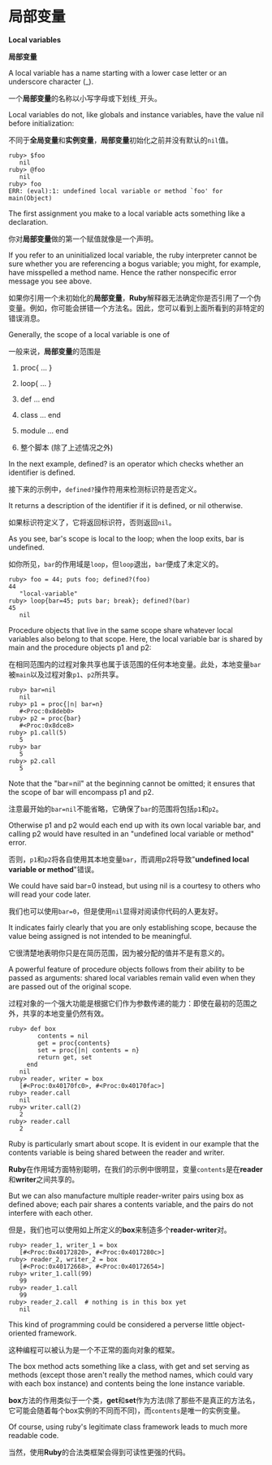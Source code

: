 # 局部变量
**Local variables**

**局部变量**

A local variable has a name starting with a lower case letter or an underscore character (_). 

一个**局部变量**的名称以小写字母或下划线`_`开头。

Local variables do not, like globals and instance variables, have the value nil before initialization:

不同于**全局变量**和**实例变量**，**局部变量**初始化之前并没有默认的`nil`值。

```
ruby> $foo
   nil
ruby> @foo
   nil
ruby> foo
ERR: (eval):1: undefined local variable or method `foo' for main(Object)
```

The first assignment you make to a local variable acts something like a declaration.

你对**局部变量**做的第一个赋值就像是一个声明。

If you refer to an uninitialized local variable, the ruby interpreter cannot be sure whether you are referencing a bogus variable; you might, for example, have misspelled a method name. Hence the rather nonspecific error message you see above.

如果你引用一个未初始化的**局部变量**，**Ruby**解释器无法确定你是否引用了一个伪变量。例如，你可能会拼错一个方法名。因此，您可以看到上面所看到的非特定的错误消息。

Generally, the scope of a local variable is one of

一般来说，**局部变量**的范围是

1. proc{ ... }

2. loop{ ... }
3. def ... end
4. class ... end
5. module ... end
6. 整个脚本 (除了上述情况之外)

In the next example, defined? is an operator which checks whether an identifier is defined. 

接下来的示例中，`defined?`操作符用来检测标识符是否定义。

It returns a description of the identifier if it is defined, or nil otherwise. 

如果标识符定义了，它将返回标识符，否则返回`nil`。

As you see, bar's scope is local to the loop; when the loop exits, bar is undefined.

如你所见，`bar`的作用域是`loop`，但`loop`退出，`bar`便成了未定义的。

```
ruby> foo = 44; puts foo; defined?(foo)
44
   "local-variable"
ruby> loop{bar=45; puts bar; break}; defined?(bar)
45
   nil
```

Procedure objects that live in the same scope share whatever local variables also belong to that scope. Here, the local variable bar is shared by main and the procedure objects p1 and p2:

在相同范围内的过程对象共享也属于该范围的任何本地变量。此处，本地变量`bar`被`main`以及过程对象`p1`、`p2`所共享。

```
ruby> bar=nil
   nil
ruby> p1 = proc{|n| bar=n}
   #<Proc:0x8deb0>
ruby> p2 = proc{bar}
   #<Proc:0x8dce8>
ruby> p1.call(5)
   5
ruby> bar
   5
ruby> p2.call
   5
```

Note that the "bar=nil" at the beginning cannot be omitted; it ensures that the scope of bar will encompass p1 and p2. 

注意最开始的`bar=nil`不能省略，它确保了`bar`的范围将包括`p1`和`p2`。

Otherwise p1 and p2 would each end up with its own local variable bar, and calling p2 would have resulted in an "undefined local variable or method" error. 

否则，`p1`和`p2`将各自使用其本地变量`bar`，而调用p2将导致"**undefined local variable or method**"错误。

We could have said bar=0 instead, but using nil is a courtesy to others who will read your code later. 

我们也可以使用`bar=0`，但是使用`nil`显得对阅读你代码的人更友好。

It indicates fairly clearly that you are only establishing scope, because the value being assigned is not intended to be meaningful.

它很清楚地表明你只是在简历范围，因为被分配的值并不是有意义的。

A powerful feature of procedure objects follows from their ability to be passed as arguments: shared local variables remain valid even when they are passed out of the original scope.

过程对象的一个强大功能是根据它们作为参数传递的能力：即使在最初的范围之外，共享的本地变量仍然有效。

```
ruby> def box
        contents = nil
        get = proc{contents}
        set = proc{|n| contents = n}
        return get, set
     end
   nil
ruby> reader, writer = box
   [#<Proc:0x40170fc0>, #<Proc:0x40170fac>] 
ruby> reader.call
   nil
ruby> writer.call(2)
   2
ruby> reader.call
   2
```

Ruby is particularly smart about scope. It is evident in our example that the contents variable is being shared between the reader and writer. 

**Ruby**在作用域方面特别聪明，在我们的示例中很明显，变量`contents`是在**reader**和**writer**之间共享的。

But we can also manufacture multiple reader-writer pairs using box as defined above; each pair shares a contents variable, and the pairs do not interfere with each other.

但是，我们也可以使用如上所定义的**box**来制造多个**reader-writer**对。

```
ruby> reader_1, writer_1 = box
   [#<Proc:0x40172820>, #<Proc:0x4017280c>]
ruby> reader_2, writer_2 = box
   [#<Proc:0x40172668>, #<Proc:0x40172654>]
ruby> writer_1.call(99)
   99
ruby> reader_1.call
   99
ruby> reader_2.call  # nothing is in this box yet
   nil
```
This kind of programming could be considered a perverse little object-oriented framework. 

这种编程可以被认为是一个不正常的面向对象的框架。

The box method acts something like a class, with get and set serving as methods (except those aren't really the method names, which could vary with each box instance) and contents being the lone instance variable. 

**box**方法的作用类似于一个类，**get**和**set**作为方法(除了那些不是真正的方法名，它可能会随着每个box实例的不同而不同)，而`contents`是唯一的实例变量。

Of course, using ruby's legitimate class framework leads to much more readable code.

当然，使用**Ruby**的合法类框架会得到可读性更强的代码。